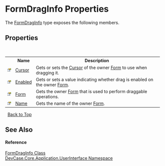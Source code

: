 # FormDragInfo Properties
 

The <a href="T_DevCase_Core_Application_UserInterface_FormDragInfo">FormDragInfo</a> type exposes the following members.


## Properties
&nbsp;<table><tr><th></th><th>Name</th><th>Description</th></tr><tr><td>![Public property](media/pubproperty.gif "Public property")</td><td><a href="P_DevCase_Core_Application_UserInterface_FormDragInfo_Cursor">Cursor</a></td><td>
Gets or sets the <a href="P_DevCase_Core_Application_UserInterface_FormDragInfo_Cursor">Cursor</a> of the owner <a href="P_DevCase_Core_Application_UserInterface_FormDragInfo_Form">Form</a> to use when dragging it.</td></tr><tr><td>![Public property](media/pubproperty.gif "Public property")</td><td><a href="P_DevCase_Core_Application_UserInterface_FormDragInfo_Enabled">Enabled</a></td><td>
Gets or sets a value indicating whether drag is enabled on the owner <a href="P_DevCase_Core_Application_UserInterface_FormDragInfo_Form">Form</a>.</td></tr><tr><td>![Public property](media/pubproperty.gif "Public property")</td><td><a href="P_DevCase_Core_Application_UserInterface_FormDragInfo_Form">Form</a></td><td>
Gets the owner <a href="P_DevCase_Core_Application_UserInterface_FormDragInfo_Form">Form</a> that is used to perform draggable operations.</td></tr><tr><td>![Public property](media/pubproperty.gif "Public property")</td><td><a href="P_DevCase_Core_Application_UserInterface_FormDragInfo_Name">Name</a></td><td>
Gets the name of the owner <a href="P_DevCase_Core_Application_UserInterface_FormDragInfo_Form">Form</a>.</td></tr></table>&nbsp;
<a href="#formdraginfo-properties">Back to Top</a>

## See Also


#### Reference
<a href="T_DevCase_Core_Application_UserInterface_FormDragInfo">FormDragInfo Class</a><br /><a href="N_DevCase_Core_Application_UserInterface">DevCase.Core.Application.UserInterface Namespace</a><br />